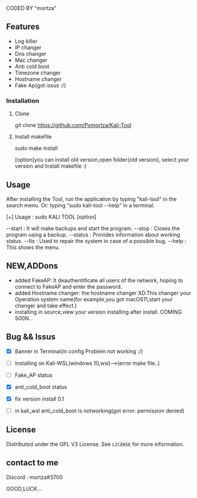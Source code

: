 
<!-->CODED BY "mortza"
<!--The Base Tool Of The Kali-Linox-->
<!--version 0.1 -->


## Features

 * Log killer
 * IP changer
 * Dns changer
 * Mac changer
 * Anti cold boot
 * Timezone changer
 * Hostname changer
 * Fake Ap{got issus :/}
 
 ### Installation

1. Clone 
 
   git clone https://github.com/Pxmortza/Kali-Tool

2. Install makefile
 
   sudo make install

   [option]you can install old version,open folder{old version}, select your version and Install makefile :)


## Usage
 After installing the Tool, run the application by typing "kali-tool"  in the search menu.
  Or:
 typing "sudo kali-tool --help" in a terminal.

   
[+] Usage : sudo KALI TOOL [option]

 --start  :   It will make backups and start the program.
 --stop   :   Closes the program using a backup.
 --status :   Provides information about working status.
 --fix    :   Used to repair the system in case of a possible bug.
 --help   :   This shows the menu.
   

## NEW,ADDons
* added FakeAP: It deauthentificate all users of the network, hoping to connect to FakeAP and enter the password.
* added Hostname changer: the hostname changer XD.This changer your Operation system name(for example,you got macOS11,start your changer and take effect.)
* installing in source,view your version installing after install.
COMING S00N...


## Bug && Issus

- [x] Banner in Terminal(in config Problem not working :/)
- [ ] Installing on Kali-WSL(windows 10,wsl)-->(error make file..)
- [ ] Fake_AP status
- [x] anti_cold_boot status
- [x] fix version install 0.1
- [ ] in kali_wsl anti_cold_boot is notworking(got error: permission denied)


## License

Distributed under the GPL V3 License. See `LICENSE` for more information.

## contact to me
Discord : mortza#3700


GOOD,LUCK...

